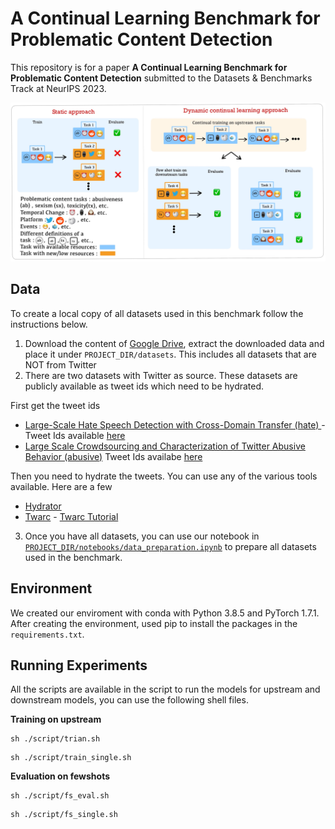 # A Continual Learning Benchmark for Problematic Content Detection

This repository is for a paper **A Continual Learning Benchmark for Problematic Content Detection** submitted to the Datasets & Benchmarks Track at NeurIPS 2023.


![alt text](https://github.com/Ali-Omrani/Continual-Problematic-Content-Detection-Benchmark/blob/main/Figure%201.jpg) 

## Data
To create a local copy of all datasets used in this benchmark follow the instructions below.

1. Download the content of [Google Drive](https://drive.google.com/drive/folders/1SLTprKo6OaDQtpmDXZ5RZu1vrDx0T-LA?usp=sharing), extract the downloaded data and place it under `PROJECT_DIR/datasets`. This includes all datasets that are NOT from Twitter
2. There are two datasets with Twitter as source. These datasets are publicly available as tweet ids which need to be hydrated. 

First get the tweet ids
- [Large-Scale Hate Speech Detection with Cross-Domain Transfer (hate) ](https://aclanthology.org/2022.lrec-1.238.pdf) - Tweet Ids available [here](https://zenodo.org/record/2657374) 
- [Large Scale Crowdsourcing and Characterization of Twitter Abusive Behavior (abusive)](https://arxiv.org/pdf/1802.00393.pdf) Tweet Ids availabe [here](https://github.com/avaapm/hatespeech)

Then you need to hydrate the tweets. You can use any of the various tools available. Here are a few
- [Hydrator](https://github.com/DocNow/hydrator)
- [Twarc](https://github.com/DocNow/twarc) - [Twarc Tutorial](https://scholarslab.github.io/learn-twarc/)


 3. Once you have all datasets, you can use our notebook in [`PROJECT_DIR/notebooks/data_preparation.ipynb`](https://github.com/Ali-Omrani/Continual-Problematic-Content-Detection-Benchmark/blob/main/notebooks/data_preparation.ipynb) to prepare all datasets used in the benchmark.


## Environment
We created our enviroment with conda with Python 3.8.5 and PyTorch 1.7.1. After creating the environment, used pip to install the packages in the `requirements.txt`.

## Running Experiments

All the scripts are available in the script to run the models for upstream and downstream models, you can use the following shell files.

**Training on upstream**

```
sh ./script/trian.sh
```
```
sh ./script/train_single.sh
```

**Evaluation on fewshots**
```
sh ./script/fs_eval.sh
```
```
sh ./script/fs_single.sh
```
